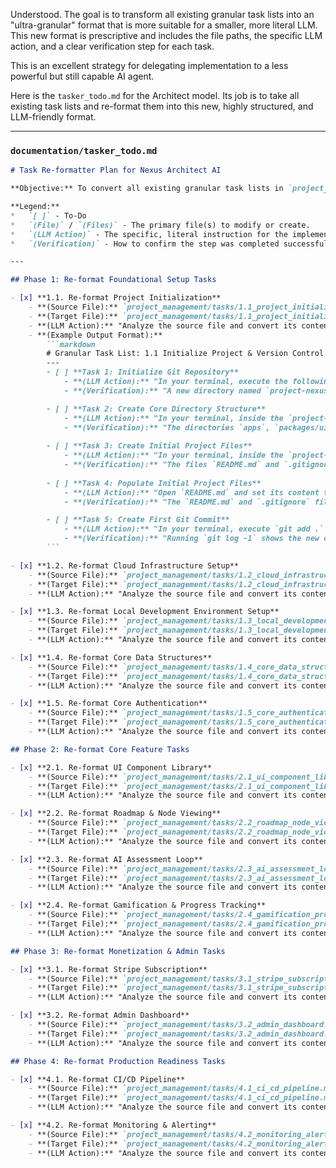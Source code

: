 Understood. The goal is to transform all existing granular task lists into an "ultra-granular" format that is more suitable for a smaller, more literal LLM. This new format is prescriptive and includes the file paths, the specific LLM action, and a clear verification step for each task.

This is an excellent strategy for delegating implementation to a less powerful but still capable AI agent.

Here is the `tasker_todo.md` for the Architect model. Its job is to take all existing task lists and re-format them into this new, highly structured, and LLM-friendly format.

---

### **`documentation/tasker_todo.md`**

```markdown
# Task Re-formatter Plan for Nexus Architect AI

**Objective:** To convert all existing granular task lists in `project_management/tasks/` into an ultra-granular, prescriptive format suitable for a 4B LLM agent. The new format must include explicit file paths, LLM actions, and verification steps for each logical task.

**Legend:**
*   `[ ]` - To-Do
*   `(File)` / `(Files)` - The primary file(s) to modify or create.
*   `(LLM Action)` - The specific, literal instruction for the implementation agent.
*   `(Verification)` - How to confirm the step was completed successfully.

---

## Phase 1: Re-format Foundational Setup Tasks

- [x] **1.1. Re-format Project Initialization**
    - **(Source File):** `project_management/tasks/1.1_project_initialization.md`
    - **(Target File):** `project_management/tasks/1.1_project_initialization.md` (Overwrite)
    - **(LLM Action):** "Analyze the source file and convert its contents into the ultra-granular format. Combine related shell commands into logical steps."
    - **(Example Output Format):**
        ```markdown
        # Granular Task List: 1.1 Initialize Project & Version Control
        ---
        - [ ] **Task 1: Initialize Git Repository**
            - **(LLM Action):** "In your terminal, execute the following commands in sequence: `mkdir project-nexus`, `cd project-nexus`, `git init`."
            - **(Verification):** "A new directory named `project-nexus` exists and contains a `.git` subdirectory."

        - [ ] **Task 2: Create Core Directory Structure**
            - **(LLM Action):** "In your terminal, inside the `project-nexus` directory, execute the following commands in sequence: `mkdir -p apps`, `mkdir -p packages/ui`, `mkdir -p packages/config`."
            - **(Verification):** "The directories `apps`, `packages/ui`, and `packages/config` exist at the root of the project."
        
        - [ ] **Task 3: Create Initial Project Files**
            - **(LLM Action):** "In your terminal, inside the `project-nexus` directory, execute: `touch README.md` and `touch .gitignore`."
            - **(Verification):** "The files `README.md` and `.gitignore` exist at the root of the project."
        
        - [ ] **Task 4: Populate Initial Project Files**
            - **(LLM Action):** "Open `README.md` and set its content to `# Project Nexus`. Then, open `.gitignore` and add the following lines: `node_modules`, `.next`, `.vercel`, `*.env.local`."
            - **(Verification):** "The `README.md` and `.gitignore` files contain the specified content."

        - [ ] **Task 5: Create First Git Commit**
            - **(LLM Action):** "In your terminal, execute `git add .` followed by `git commit -m 'feat: initial project structure and monorepo setup'`."
            - **(Verification):** "Running `git log -1` shows the new commit with the specified message."
        ```

- [x] **1.2. Re-format Cloud Infrastructure Setup**
    - **(Source File):** `project_management/tasks/1.2_cloud_infrastructure_setup.md`
    - **(Target File):** `project_management/tasks/1.2_cloud_infrastructure_setup.md` (Overwrite)
    - **(LLM Action):** "Analyze the source file and convert its contents into the ultra-granular format. Group steps logically (e.g., 'Create Supabase Project', 'Configure Vercel Environment'). For actions requiring web interaction, describe the clicks and inputs precisely."

- [x] **1.3. Re-format Local Development Environment Setup**
    - **(Source File):** `project_management/tasks/1.3_local_development_environment.md`
    - **(Target File):** `project_management/tasks/1.3_local_development_environment.md` (Overwrite)
    - **(LLM Action):** "Analyze the source file and convert its contents into the ultra-granular format. Ensure file creation and content pasting are separate, explicit steps."

- [x] **1.4. Re-format Core Data Structures**
    - **(Source File):** `project_management/tasks/1.4_core_data_structures.md`
    - **(Target File):** `project_management/tasks/1.4_core_data_structures.md` (Overwrite)
    - **(LLM Action):** "Analyze the source file and convert its contents into the ultra-granular format. Specify the exact Prisma commands to be run."

- [x] **1.5. Re-format Core Authentication**
    - **(Source File):** `project_management/tasks/1.5_core_authentication.md`
    - **(Target File):** `project_management/tasks/1.5_core_authentication.md` (Overwrite)
    - **(LLM Action):** "Analyze the source file and convert its contents into the ultra-granular format. Break down 'Implement signup method' into creating the file, writing the function signature, implementing the Supabase call, and handling the response."

## Phase 2: Re-format Core Feature Tasks

- [x] **2.1. Re-format UI Component Library**
    - **(Source File):** `project_management/tasks/2.1_ui_component_library.md`
    - **(Target File):** `project_management/tasks/2.1_ui_component_library.md` (Overwrite)
    - **(LLM Action):** "Analyze the source file and convert its contents into the ultra-granular format. For each component (`Button`, `Card`, etc.), create separate tasks for file creation, base component code, styling with Tailwind, and state implementation (e.g., hover, disabled)."

- [x] **2.2. Re-format Roadmap & Node Viewing**
    - **(Source File):** `project_management/tasks/2.2_roadmap_node_viewing.md`
    - **(Target File):** `project_management/tasks/2.2_roadmap_node_viewing.md` (Overwrite)
    - **(LLM Action):** "Analyze the source file and convert its contents into the ultra-granular format. Separate the tasks for data fetching logic from the tasks for UI rendering."

- [x] **2.3. Re-format AI Assessment Loop**
    - **(Source File):** `project_management/tasks/2.3_ai_assessment_loop.md`
    - **(Target File):** `project_management/tasks/2.3_ai_assessment_loop.md` (Overwrite)
    - **(LLM Action):** "Analyze the source file and convert its contents into the ultra-granular format. Create distinct tasks for the frontend file upload UI, the Next.js API route creation, the LLM API call logic within the route, and the frontend logic to display the returned feedback."

- [x] **2.4. Re-format Gamification & Progress Tracking**
    - **(Source File):** `project_management/tasks/2.4_gamification_progress_tracking.md`
    - **(Target File):** `project_management/tasks/2.4_gamification_progress_tracking.md` (Overwrite)
    - **(LLM Action):** "Analyze the source file and convert its contents into the ultra-granular format. Separate database logic (e.g., SQL function for updating streaks) from the API endpoint that calls it, and the frontend component that displays it."

## Phase 3: Re-format Monetization & Admin Tasks

- [x] **3.1. Re-format Stripe Subscription**
    - **(Source File):** `project_management/tasks/3.1_stripe_subscription.md`
    - **(Target File):** `project_management/tasks/3.1_stripe_subscription.md` (Overwrite)
    - **(LLM Action):** "Analyze the source file and convert its contents into the ultra-granular format. Follow the successful pattern of separating tasks for UI, API routes, and webhook logic."

- [x] **3.2. Re-format Admin Dashboard**
    - **(Source File):** `project_management/tasks/3.2_admin_dashboard.md`
    - **(Target File):** `project_management/tasks/3.2_admin_dashboard.md` (Overwrite)
    - **(LLM Action):** "Analyze the source file and convert its contents into the ultra-granular format. Create separate tasks for the protected admin layout, the user list table UI, the data fetching API for users, and the user editing modal."

## Phase 4: Re-format Production Readiness Tasks

- [x] **4.1. Re-format CI/CD Pipeline**
    - **(Source File):** `project_management/tasks/4.1_ci_cd_pipeline.md`
    - **(Target File):** `project_management/tasks/4.1_ci_cd_pipeline.md` (Overwrite)
    - **(LLM Action):** "Analyze the source file and convert its contents into the ultra-granular format. Detail the exact YAML configuration for GitHub Actions or configuration steps in the Vercel dashboard."

- [x] **4.2. Re-format Monitoring & Alerting**
    - **(Source File):** `project_management/tasks/4.2_monitoring_alerting.md`
    - **(Target File):** `project_management/tasks/4.2_monitoring_alerting.md` (Overwrite)
    - **(LLM Action):** "Analyze the source file and convert its contents into the ultra-granular format. Specify the code needed to initialize Sentry's SDK and the steps to set up a basic alert in the Sentry dashboard."
```